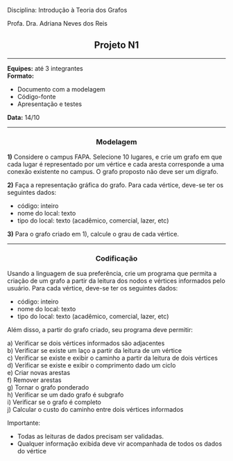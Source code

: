 Disciplina: Introdução à Teoria dos Grafos

Profa. Dra. Adriana Neves dos Reis

##  <center>Projeto N1</center>
___


**Equipes:** até 3 integrantes<br>
**Formato:**
- Documento com a modelagem
- Código-fonte
- Apresentação e testes

**Data:** 14/10
___
### <center>Modelagem</center> 

**1)** Considere o campus FAPA. Selecione 10 lugares, e crie um grafo em que cada lugar é representado
por um vértice e cada aresta corresponde a uma conexão existente no campus. O grafo proposto não
deve ser um dígrafo.

**2)** Faça a representação gráfica do grafo. Para cada vértice, deve-se ter os seguintes dados:
- código: inteiro
- nome do local: texto
- tipo do local: texto (acadêmico, comercial, lazer, etc)

**3)** Para o grafo criado em 1), calcule o grau de cada vértice.
___
### <center>Codificação</center>



Usando a linguagem de sua preferência, crie um programa que permita a criação de um grafo a partir
da leitura dos nodos e vértices informados pelo usuário.
Para cada vértice, deve-se ter os seguintes dados:
- código: inteiro
- nome do local: texto
- tipo do local: texto (acadêmico, comercial, lazer, etc)

Além disso, a partir do grafo criado, seu programa deve permitir:<p>
a) Verificar se dois vértices informados são adjacentes <br>
b) Verificar se existe um laço a partir da leitura de um vértice<br>
c)  Verificar se existe e exibir o caminho a partir da leitura de dois vértices<br>
d) Verificar se existe e exibir o comprimento dado um ciclo<br>
e) Criar novas arestas<br>
f) Remover arestas<br>
g) Tornar o grafo ponderado<br>
h) Verificar se um dado grafo é subgrafo<br>
i) Verificar se o grafo é completo<br>
j) Calcular o custo do caminho entre dois vértices informados<br>

Importante:
- Todas as leituras de dados precisam ser validadas.
- Qualquer informação exibida deve vir acompanhada de todos os dados do vértice



